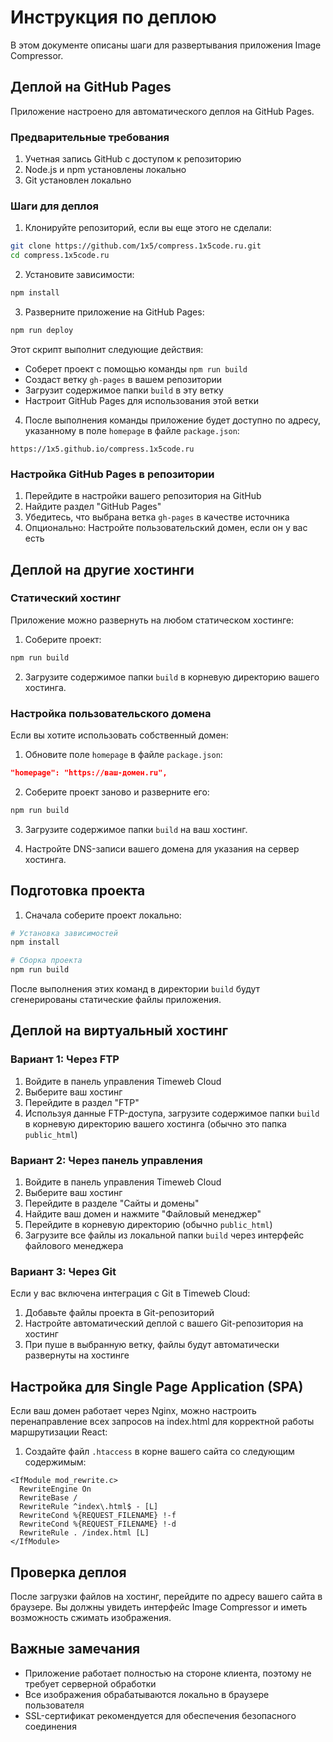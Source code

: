 # Инструкция по деплою

В этом документе описаны шаги для развертывания приложения Image Compressor.

## Деплой на GitHub Pages

Приложение настроено для автоматического деплоя на GitHub Pages.

### Предварительные требования

1. Учетная запись GitHub с доступом к репозиторию
2. Node.js и npm установлены локально
3. Git установлен локально

### Шаги для деплоя

1. Клонируйте репозиторий, если вы еще этого не сделали:
```bash
git clone https://github.com/1x5/compress.1x5code.ru.git
cd compress.1x5code.ru
```

2. Установите зависимости:
```bash
npm install
```

3. Разверните приложение на GitHub Pages:
```bash
npm run deploy
```

Этот скрипт выполнит следующие действия:
- Соберет проект с помощью команды `npm run build`
- Создаст ветку `gh-pages` в вашем репозитории
- Загрузит содержимое папки `build` в эту ветку
- Настроит GitHub Pages для использования этой ветки

4. После выполнения команды приложение будет доступно по адресу, указанному в поле `homepage` в файле `package.json`:
```
https://1x5.github.io/compress.1x5code.ru
```

### Настройка GitHub Pages в репозитории

1. Перейдите в настройки вашего репозитория на GitHub
2. Найдите раздел "GitHub Pages"
3. Убедитесь, что выбрана ветка `gh-pages` в качестве источника
4. Опционально: Настройте пользовательский домен, если он у вас есть

## Деплой на другие хостинги

### Статический хостинг

Приложение можно развернуть на любом статическом хостинге:

1. Соберите проект:
```bash
npm run build
```

2. Загрузите содержимое папки `build` в корневую директорию вашего хостинга.

### Настройка пользовательского домена

Если вы хотите использовать собственный домен:

1. Обновите поле `homepage` в файле `package.json`:
```json
"homepage": "https://ваш-домен.ru",
```

2. Соберите проект заново и разверните его:
```bash
npm run build
```

3. Загрузите содержимое папки `build` на ваш хостинг.

4. Настройте DNS-записи вашего домена для указания на сервер хостинга.

## Подготовка проекта

1. Сначала соберите проект локально:

```bash
# Установка зависимостей
npm install

# Сборка проекта
npm run build
```

После выполнения этих команд в директории `build` будут сгенерированы статические файлы приложения.

## Деплой на виртуальный хостинг

### Вариант 1: Через FTP

1. Войдите в панель управления Timeweb Cloud
2. Выберите ваш хостинг
3. Перейдите в раздел "FTP"
4. Используя данные FTP-доступа, загрузите содержимое папки `build` в корневую директорию вашего хостинга (обычно это папка `public_html`)

### Вариант 2: Через панель управления

1. Войдите в панель управления Timeweb Cloud
2. Выберите ваш хостинг
3. Перейдите в разделе "Сайты и домены"
4. Найдите ваш домен и нажмите "Файловый менеджер"
5. Перейдите в корневую директорию (обычно `public_html`)
6. Загрузите все файлы из локальной папки `build` через интерфейс файлового менеджера

### Вариант 3: Через Git

Если у вас включена интеграция с Git в Timeweb Cloud:

1. Добавьте файлы проекта в Git-репозиторий
2. Настройте автоматический деплой с вашего Git-репозитория на хостинг
3. При пуше в выбранную ветку, файлы будут автоматически развернуты на хостинге

## Настройка для Single Page Application (SPA)

Если ваш домен работает через Nginx, можно настроить перенаправление всех запросов на index.html для корректной работы маршрутизации React:

1. Создайте файл `.htaccess` в корне вашего сайта со следующим содержимым:

```
<IfModule mod_rewrite.c>
  RewriteEngine On
  RewriteBase /
  RewriteRule ^index\.html$ - [L]
  RewriteCond %{REQUEST_FILENAME} !-f
  RewriteCond %{REQUEST_FILENAME} !-d
  RewriteRule . /index.html [L]
</IfModule>
```

## Проверка деплоя

После загрузки файлов на хостинг, перейдите по адресу вашего сайта в браузере. Вы должны увидеть интерфейс Image Compressor и иметь возможность сжимать изображения.

## Важные замечания

- Приложение работает полностью на стороне клиента, поэтому не требует серверной обработки
- Все изображения обрабатываются локально в браузере пользователя
- SSL-сертификат рекомендуется для обеспечения безопасного соединения 